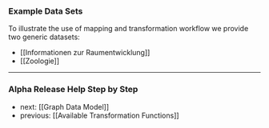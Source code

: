 ### Example Data Sets
To illustrate the use of mapping and transformation workflow we provide two generic datasets:

* [[Informationen zur Raumentwicklung]]
* [[Zoologie]]

-----------------------------------
### Alpha Release Help Step by Step

* next: [[Graph Data Model]]
* previous: [[Available Transformation Functions]]